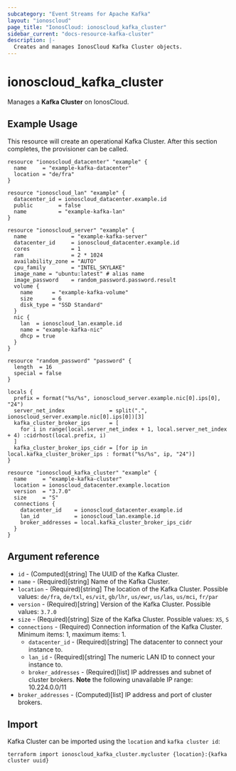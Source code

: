 ```yaml
---
subcategory: "Event Streams for Apache Kafka"
layout: "ionoscloud"
page_title: "IonosCloud: ionoscloud_kafka_cluster"
sidebar_current: "docs-resource-kafka-cluster"
description: |-
  Creates and manages IonosCloud Kafka Cluster objects.
---
```


# ionoscloud_kafka_cluster

Manages a **Kafka Cluster** on IonosCloud.

## Example Usage

This resource will create an operational Kafka Cluster. After this section completes, the provisioner can be called.

```hcl
resource "ionoscloud_datacenter" "example" {
  name     = "example-kafka-datacenter"
  location = "de/fra"
}

resource "ionoscloud_lan" "example" {
  datacenter_id = ionoscloud_datacenter.example.id
  public        = false
  name          = "example-kafka-lan"
}

resource "ionoscloud_server" "example" {
  name              = "example-kafka-server"
  datacenter_id     = ionoscloud_datacenter.example.id
  cores             = 1
  ram               = 2 * 1024
  availability_zone = "AUTO"
  cpu_family        = "INTEL_SKYLAKE"
  image_name = "ubuntu:latest" # alias name
  image_password    = random_password.password.result
  volume {
    name      = "example-kafka-volume"
    size      = 6
    disk_type = "SSD Standard"
  }
  nic {
    lan  = ionoscloud_lan.example.id
    name = "example-kafka-nic"
    dhcp = true
  }
}

resource "random_password" "password" {
  length  = 16
  special = false
}

locals {
  prefix = format("%s/%s", ionoscloud_server.example.nic[0].ips[0], "24")
  server_net_index              = split(".", ionoscloud_server.example.nic[0].ips[0])[3]
  kafka_cluster_broker_ips      = [
    for i in range(local.server_net_index + 1, local.server_net_index + 4) :cidrhost(local.prefix, i)
  ]
  kafka_cluster_broker_ips_cidr = [for ip in local.kafka_cluster_broker_ips : format("%s/%s", ip, "24")]
}

resource "ionoscloud_kafka_cluster" "example" {
  name     = "example-kafka-cluster"
  location = ionoscloud_datacenter.example.location
  version  = "3.7.0"
  size     = "S"
  connections {
    datacenter_id    = ionoscloud_datacenter.example.id
    lan_id           = ionoscloud_lan.example.id
    broker_addresses = local.kafka_cluster_broker_ips_cidr
  }
}
```

## Argument reference

* `id` - (Computed)[string] The UUID of the Kafka Cluster.
* `name` - (Required)[string] Name of the Kafka Cluster.
* `location` - (Required)[string] The location of the Kafka Cluster. Possible values: `de/fra`, `de/txl`, `es/vit`,
  `gb/lhr`, `us/ewr`, `us/las`, `us/mci`, `fr/par`
* `version` - (Required)[string] Version of the Kafka Cluster. Possible values: `3.7.0`
* `size` - (Required)[string] Size of the Kafka Cluster. Possible values: `XS`, `S`
* `connections` - (Required) Connection information of the Kafka Cluster. Minimum items: 1, maximum items: 1.
    * `datacenter_id` - (Required)[string] The datacenter to connect your instance to.
    * `lan_id` - (Required)[string] The numeric LAN ID to connect your instance to.
    * `broker_addresses` - (Required)[list] IP addresses and subnet of cluster brokers. **Note** the following
      unavailable IP range: 10.224.0.0/11
* `broker_addresses` - (Computed)[list] IP address and port of cluster brokers.

## Import

Kafka Cluster can be imported using the `location` and `kafka cluster id`:

```shell
terraform import ionoscloud_kafka_cluster.mycluster {location}:{kafka cluster uuid}
```
